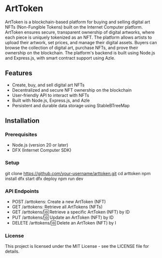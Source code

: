 # ArtToken

ArtToken is a blockchain-based platform for buying and selling digital art NFTs (Non-Fungible Tokens) built on the Internet Computer platform. ArtToken ensures secure, transparent ownership of digital artworks, where each piece is uniquely tokenized as an NFT. The platform allows artists to upload their artwork, set prices, and manage their digital assets. Buyers can browse the collection of digital art, purchase NFTs, and prove their ownership on the blockchain. The platform's backend is built using Node.js and Express.js, with smart contract support using Azle.

## Features
- Create, buy, and sell digital art NFTs
- Decentralized and secure NFT ownership on the blockchain
- User-friendly API to interact with NFTs
- Built with Node.js, Express.js, and Azle
- Persistent and durable data storage using StableBTreeMap

## Installation

### Prerequisites
- Node.js (version 20 or later)
- DFX (Internet Computer SDK)

### Setup

git clone https://github.com/your-username/arttoken.git
cd arttoken
npm install
dfx start
dfx deploy
npm run dev

### API Endpoints
- POST /arttokens: Create a new ArtToken (NFT)
- GET /arttokens: Retrieve all ArtTokens (NFTs)
- GET /arttokens/:id: Retrieve a specific ArtToken (NFT) by ID
- PUT /arttokens/:id: Update an ArtToken (NFT) by ID
- DELETE /arttokens/:id: Delete an ArtToken (NFT) by I

### License
This project is licensed under the MIT License - see the LICENSE file for details.

